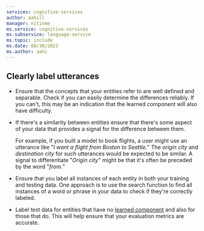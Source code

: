 ```yaml
---
services: cognitive-services
author: aahill
manager: nitinme
ms.service: cognitive-services
ms.subservice: language-service
ms.topic: include
ms.date: 08/30/2023
ms.author: aahi
---
```


## Clearly label utterances 

* Ensure that the concepts that your entities refer to are well defined and separable. Check if you can easily determine the differences reliably. If you can't, this may be an indication that the learned component will also have difficulty. 

* If there's a similarity between entities ensure that there's some aspect of your data that provides a signal for the difference between them. 

    For example, if you built a model to book flights, a user might use an utterance like "*I want a flight from Boston to Seattle.*" The *origin city* and  *destination city* for such utterances would be expected to be similar. A signal to differentiate "*Origin city*" might be that it's often be preceded by the word "*from.*"

* Ensure that you label all instances of each entity in both your training and testing data. One approach is to use the search function to find all instances of a word or phrase in your data to check if they're correctly labeled.

*	Label test data for entities that have no [learned component](../concepts/entity-components.md#learned-component) and also for those that do. This will help ensure that your evaluation metrics are accurate.

